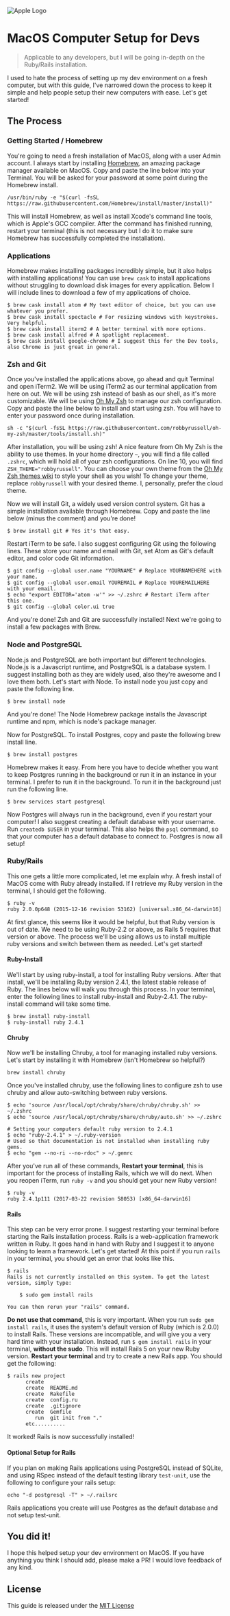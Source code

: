![Apple Logo](https://cdn3.iconfinder.com/data/icons/picons-social/57/56-apple-256.png)

# MacOS Computer Setup for Devs
> Applicable to any developers, but I will be going in-depth on the Ruby/Rails installation.

I used to hate the process of setting up my dev environment on a fresh computer, but with this guide, I've narrowed down the process to keep it simple and help people setup their new computers with ease. Let's get started!

## The Process

### Getting Started / Homebrew

You're going to need a fresh installation of MacOS, along with a user Admin account. I always start by installing [Homebrew](https://brew.sh/), an amazing package manager available on MacOS. Copy and paste the line below into your Terminal. You will be asked for your password at some point during the Homebrew install.
```shell
/usr/bin/ruby -e "$(curl -fsSL https://raw.githubusercontent.com/Homebrew/install/master/install)"
```

This will install Homebrew, as well as install Xcode's command line tools, which is Apple's GCC compiler. After the command has finished running, restart your terminal (this is not necessary but I do it to make sure Homebrew has successfully completed the installation).

### Applications

Homebrew makes installing packages incredibly simple, but it also helps with installing applications! You can use `brew cask` to install applications without struggling to download disk images for every application. Below I will include lines to download a few of my applications of choice.
```shell
$ brew cask install atom # My text editor of choice, but you can use whatever you prefer.
$ brew cask install spectacle # For resizing windows with keystrokes. Very helpful.
$ brew cask install iterm2 # A better terminal with more options.
$ brew cask install alfred # A spotlight replacement.
$ brew cask install google-chrome # I suggest this for the Dev tools, also Chrome is just great in general.
```

### Zsh and Git

Once you've installed the applications above, go ahead and quit Terminal and open iTerm2. We will be using iTerm2 as our terminal application from here on out. We will be using zsh instead of bash as our shell, as it's more customizable. We will be using [Oh My Zsh](https://github.com/robbyrussell/oh-my-zsh) to manage our zsh configuration. Copy and paste the line below to install and start using zsh. You will have to enter your password once during installation.
```shell
sh -c "$(curl -fsSL https://raw.githubusercontent.com/robbyrussell/oh-my-zsh/master/tools/install.sh)"
```
After installation, you will be using zsh! A nice feature from Oh My Zsh is the ability to use themes. In your home directory `~`, you will find a file called `.zshrc`, which will hold all of your zsh configurations. On line 10, you will find `ZSH_THEME="robbyrussell"`. You can choose your own theme from the [Oh My Zsh themes wiki](https://github.com/robbyrussell/oh-my-zsh/wiki/themes) to style your shell as you wish! To change your theme, replace `robbyrussell` with your desired theme. I, personally, prefer the cloud theme.  

Now we will install Git, a widely used version control system. Git has a simple installation available through Homebrew. Copy and paste the line below (minus the comment) and you're done!
```shell
$ brew install git # Yes it's that easy.
```

Restart iTerm to be safe. I also suggest configuring Git using the following lines. These store your name and email with Git, set Atom as Git's default editor, and color code Git information.
```shell
$ git config --global user.name "YOURNAME" # Replace YOURNAMEHERE with your name.
$ git config --global user.email YOUREMAIL # Replace YOUREMAILHERE with your email.
$ echo "export EDITOR='atom -w'" >> ~/.zshrc # Restart iTerm after this one.
$ git config --global color.ui true
```

And you're done! Zsh and Git are successfully installed! Next we're going to install a few packages with Brew.

### Node and PostgreSQL

Node.js and PostgreSQL are both important but different technologies. Node.js is a Javascript runtime, and PostgreSQL is a database system. I suggest installing both as they are widely used, also they're awesome and I love them both. Let's start with Node. To install node you just copy and paste the following line.
```shell
$ brew install node
```

And you're done! The Node Homebrew package installs the Javascript runtime and npm, which is node's package manager.  

Now for PostgreSQL. To install Postgres, copy and paste the following brew install line.
```shell
$ brew install postgres
```

Homebrew makes it easy. From here you have to decide whether you want to keep Postgres running in the background or run it in an instance in your terminal. I prefer to run it in the background. To run it in the background just run the following line.
```shell
$ brew services start postgresql
```

Now Postgres will always run in the background, even if you restart your computer! I also suggest creating a default database with your username. Run `createdb $USER` in your terminal. This also helps the `psql` command, so that your computer has a default database to connect to. Postgres is now all setup!

### Ruby/Rails

This one gets a little more complicated, let me explain why. A fresh install of MacOS come with Ruby already installed. If I retrieve my Ruby version in the terminal, I should get the following.
```shell
$ ruby -v
ruby 2.0.0p648 (2015-12-16 revision 53162) [universal.x86_64-darwin16]
```
At first glance, this seems like it would be helpful, but that Ruby version is out of date. We need to be using Ruby-2.2 or above, as Rails 5 requires that version or above. The process we'll be using allows us to install multiple ruby versions and switch between them as needed. Let's get started!

#### Ruby-Install

We'll start by using ruby-install, a tool for installing Ruby versions. After that install, we'll be installing Ruby version 2.4.1, the latest stable release of Ruby. The lines below will walk you through this process. In your terminal, enter the following lines to install ruby-install and Ruby-2.4.1. The ruby-install command will take some time.
```shell
$ brew install ruby-install
$ ruby-install ruby 2.4.1
```

#### Chruby

Now we'll be installing Chruby, a tool for managing installed ruby versions. Let's start by installing it with Homebrew (isn't Homebrew so helpful?)
```shell
brew install chruby
```
Once you've installed chruby, use the following lines to configure zsh to use chruby and allow auto-switching between ruby versions.
```shell
$ echo 'source /usr/local/opt/chruby/share/chruby/chruby.sh' >> ~/.zshrc
$ echo 'source /usr/local/opt/chruby/share/chruby/auto.sh' >> ~/.zshrc

# Setting your computers default ruby version to 2.4.1
$ echo "ruby-2.4.1" > ~/.ruby-version
# Used so that documentation is not installed when installing ruby gems.
$ echo "gem --no-ri --no-rdoc" > ~/.gemrc
```
After you've run all of these commands, **Restart your terminal**, this is important for the process of installing Rails, which we will do next. When you reopen iTerm, run `ruby -v` and you should get your new Ruby version!
```shell
$ ruby -v
ruby 2.4.1p111 (2017-03-22 revision 58053) [x86_64-darwin16]
```

#### Rails

This step can be very error prone. I suggest restarting your terminal before starting the Rails installation process. Rails is a web-application framework written in Ruby. It goes hand in hand with Ruby and I suggest it to anyone looking to learn a framework. Let's get started! At this point if you run `rails` in your terminal, you should get an error that looks like this.
```shell
$ rails
Rails is not currently installed on this system. To get the latest version, simply type:

    $ sudo gem install rails

You can then rerun your "rails" command.
```
**Do not use that command**, this is very important. When you run `sudo gem install rails`, it uses the system's default version of Ruby (which is 2.0.0) to install Rails. These versions are incompatible, and will give you a very hard time with your installation. Instead, run `$ gem install rails` in your terminal, **without the sudo**. This will install Rails 5 on your new Ruby version. **Restart your terminal** and try to create a new Rails app. You should get the following:
```shell
$ rails new project
      create
      create  README.md
      create  Rakefile
      create  config.ru
      create  .gitignore
      create  Gemfile
         run  git init from "."
      etc..........
```
It worked! Rails is now successfully installed!

#### Optional Setup for Rails

If you plan on making Rails applications using PostgreSQL instead of SQLite, and using RSpec instead of the default testing library `test-unit`, use the following to configure your rails setup:
```shell
echo "-d postgresql -T" > ~/.railsrc
```
Rails applications you create will use Postgres as the default database and not setup test-unit.

## You did it!

I hope this helped setup your dev environment on MacOS. If you have anything you think I should add, please make a PR! I would love feedback of any kind.

## License

This guide is released under the [MIT License](./LICENSE)

